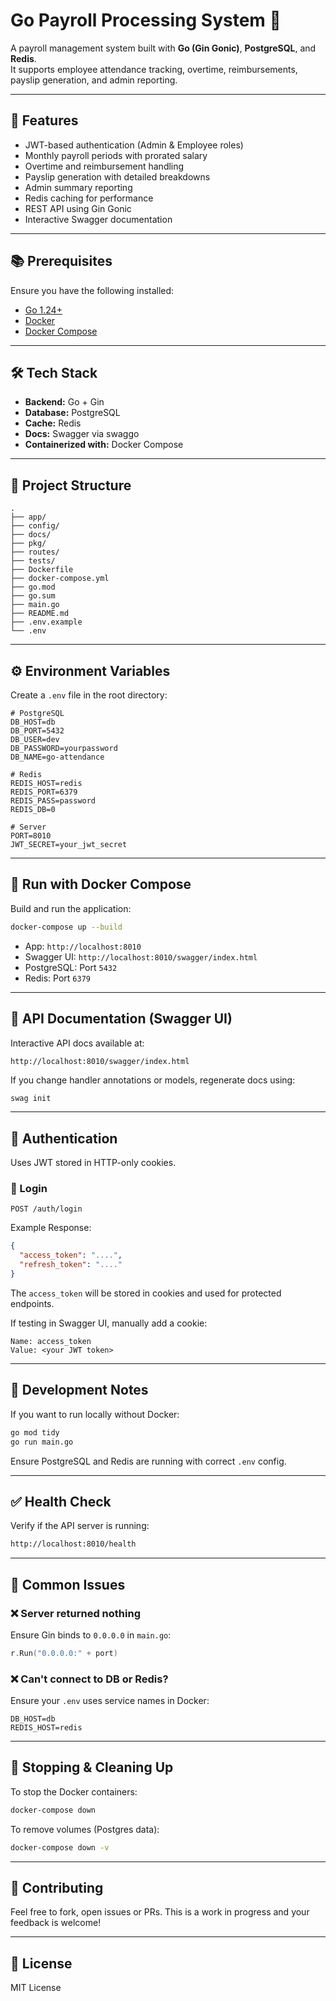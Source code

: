 # Go Payroll Processing System 🧾

A payroll management system built with **Go (Gin Gonic)**, **PostgreSQL**, and **Redis**.  
It supports employee attendance tracking, overtime, reimbursements, payslip generation, and admin reporting.

---

## 🌟 Features

- JWT-based authentication (Admin & Employee roles)
- Monthly payroll periods with prorated salary
- Overtime and reimbursement handling
- Payslip generation with detailed breakdowns
- Admin summary reporting
- Redis caching for performance
- REST API using Gin Gonic
- Interactive Swagger documentation

---

## 📚 Prerequisites

Ensure you have the following installed:

- [Go 1.24+](https://golang.org/dl/)
- [Docker](https://www.docker.com/)
- [Docker Compose](https://docs.docker.com/compose/)

---

## 🛠 Tech Stack

- **Backend:** Go + Gin
- **Database:** PostgreSQL
- **Cache:** Redis
- **Docs:** Swagger via swaggo
- **Containerized with:** Docker Compose

---

## 📁 Project Structure

```
.
├── app/
├── config/
├── docs/
├── pkg/
├── routes/
├── tests/
├── Dockerfile
├── docker-compose.yml
├── go.mod
├── go.sum
├── main.go
├── README.md
├── .env.example
└── .env
```

---

## ⚙️ Environment Variables

Create a `.env` file in the root directory:

```env
# PostgreSQL
DB_HOST=db
DB_PORT=5432
DB_USER=dev
DB_PASSWORD=yourpassword
DB_NAME=go-attendance

# Redis
REDIS_HOST=redis
REDIS_PORT=6379
REDIS_PASS=password
REDIS_DB=0

# Server
PORT=8010
JWT_SECRET=your_jwt_secret
```

---

## 🐳 Run with Docker Compose

Build and run the application:

```bash
docker-compose up --build
```

- App: `http://localhost:8010`
- Swagger UI: `http://localhost:8010/swagger/index.html`
- PostgreSQL: Port `5432`
- Redis: Port `6379`

---

## 🧪 API Documentation (Swagger UI)

Interactive API docs available at:

```
http://localhost:8010/swagger/index.html
```

If you change handler annotations or models, regenerate docs using:

```bash
swag init
```

---

## 🔐 Authentication

Uses JWT stored in HTTP-only cookies.

### 🔑 Login

```http
POST /auth/login
```

Example Response:

```json
{
  "access_token": "....",
  "refresh_token": "...."
}
```

The `access_token` will be stored in cookies and used for protected endpoints.

If testing in Swagger UI, manually add a cookie:

```
Name: access_token
Value: <your JWT token>
```

---

## 🧰 Development Notes

If you want to run locally without Docker:

```bash
go mod tidy
go run main.go
```

Ensure PostgreSQL and Redis are running with correct `.env` config.

---

## ✅ Health Check

Verify if the API server is running:

```bash
http://localhost:8010/health
```

---

## 🧪 Common Issues

### ❌ Server returned nothing

Ensure Gin binds to `0.0.0.0` in `main.go`:

```go
r.Run("0.0.0.0:" + port)
```

### ❌ Can't connect to DB or Redis?

Ensure your `.env` uses service names in Docker:

```env
DB_HOST=db
REDIS_HOST=redis
```

---

## 🧹 Stopping & Cleaning Up

To stop the Docker containers:

```bash
docker-compose down
```

To remove volumes (Postgres data):

```bash
docker-compose down -v
```

---

## 🙌 Contributing

Feel free to fork, open issues or PRs. This is a work in progress and your feedback is welcome!

---

## 📄 License

MIT License
